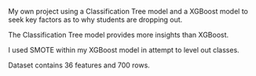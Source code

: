My own project using a Classification Tree model and a XGBoost model to seek key factors as to why students are dropping out.

The Classification Tree model provides more insights than XGBoost.

I used SMOTE within my XGBoost model in attempt to level out classes.

Dataset contains 36 features and 700 rows.
